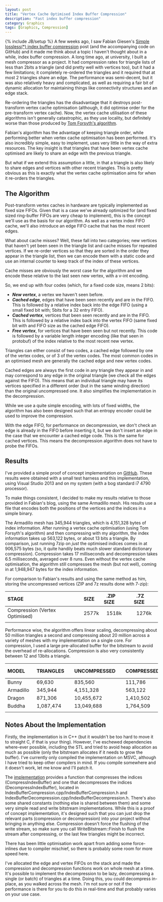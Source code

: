 ```yaml
---
layout: post
title: "Vertex Cache Optimised Index Buffer Compression"
description: "Fast index buffer compression"
category: Graphics
tags: [Graphics, Compression]
---
```

{% include JB/setup %}
A few weeks ago, I saw Fabian Giesen's [Simple lossless(*) index buffer compression](http://fgiesen.wordpress.com/2013/12/14/simple-lossless-index-buffer-compression/) post (and the accompanying code on GitHub) and it made me think about a topic I haven't thought about in a while, index buffer compression. A long time ago, at university, I built a mesh compressor as a project. It had compression rates for triangle lists of less than 2bits a triangle (and did pretty well with vertices too), but it had a few limitations; it completely re-ordered the triangles and it required that at most 2 triangles share an edge. The performance was semi-decent, but it was also relatively heavy and complicated, as well as requiring a fair bit of dynamic allocation for maintaining things like connectivity structures and an edge stack.

Re-ordering the triangles has the disadvantage that it destroys post-transform vertex cache optimisation (although, it did optimise order for the pre-transform vertex cache). Now, the vertex cache utilisation of these algorithms isn't generally catastrophic, as they use locality, but definitely worse than those produced by [Tom Forsyth's algorithm](http://home.comcast.net/~tom_forsyth/papers/fast_vert_cache_opt.html). 

Fabian's algorithm has the advantage of keeping triangle order, while performing better when vertex cache optimisation has been performed. It's also incredibly simple, easy to implement, uses very little in the way of extra resources. The key insight is that triangles that have been vertex cache optimised are likely to share an edge with the previous triangle.

But what if we extend this assumption a little, in that a triangle is also likely to share edges and vertices with other recent triangles. This is pretty obvious as this is exactly what the vertex cache optimisation aims for when it re-orders the triangles. 

## The Algorithm
Post-transform vertex caches in hardware are typically implemented as fixed size FIFOs. Given that is a case we've already optimized for (and fixed sized ring-buffer FIFOs are very cheap to implement), this is the concept we'll use as the basis for our algorithm. As well as a vertex index FIFO cache, we'll also introduce an edge FIFO cache that has the most recent edges.

What about cache misses? Well, these fall into two categories; new vertices that haven't yet been seen in the triangle list and cache misses for repeated vertices. If we re-order vertices so that they are sorted in the order they appear in the triangle list, then we can encode them with a static code and use an internal counter to keep track of the index of these vertices. 

Cache misses are obviously the worst case for the algorithm and we encode these relative to the last seen new vertex, with a v-int encoding.

So, we end up with four codes (which, for a fixed code size, means 2 bits):

 - ***New vertex***, a vertex we haven't seen before.
 - ***Cached edge***, edges that have been seen recently and are in the FIFO. This is followed by a relative index back into the edge FIFO (using a small fixed bit with; 5bits for a 32 entry FIFO).
 - ***Cached vertex***, vertices that been seen recently and are in the FIFO. This is followed by a relative index back into the vertex FIFO (same fixed bit with and FIFO size as the cached edge FIFO).
 - ***Free vertex***, for vertices that have been seen but not recently. This code is followed by a variable length integer encoding (like that seen in protobuf) of the index relative to the most recent new vertex.

Triangles can either consist of two codes, a cached edge followed by one of the vertex codes, or of 3 of the vertex codes. The most common codes in an optimised mesh are generally the cached edge and new vertex codes.

Cached edges are always the first code in any triangle they appear in and may correspond to any edge in the original triangle (we check all the edges against the FIFO). This means that an individual triangle may have its vertices specified in a different order (but in the same winding direction) than the original uncompressed one. It also simplifies the implementation in the decompression. 

While we use a quite simple encoding, with lots of fixed widths, the algorithm has also been designed such that an entropy encoder could be used to improve the compression. 

With the edge FIFO, for performance on decompression, we don't check an edge is already in the FIFO before inserting it, but we don't insert an edge in the case that we encounter a cached edge code. This is the same for cached vertices. This means the decompression algorithm does not have to probe the FIFOs. 

## Results

I've provided a simple proof of concept implementation on [GitHub](https://github.com/ConorStokes/IndexBufferCompression). These results were obtained with a small test harness and this implementation, using Visual Studio 2013 and on my system (with a bog standard i7 4790 processor). 

To make things consistent, I decided to make my results relative to those provided in Fabian's blog, using the same Armadillo mesh. His results use a file that encodes both the positions of the vertices and the indices in a simple binary.

The Armadillo mesh has 345,944 triangles, which is 4,151,328 bytes of index information. After running a vertex cache optimisation (using Tom Forsyth's algorithm) and then compressing with my algorithm, the index information takes up 563,122 bytes, or about 13 bits a triangle. By comparison, just running 7zip on *just* the optimised indices comes in at 906,575 bytes (so, it quite handily beats much slower standard dictionary compression). Compression takes 17 milliseconds and decompression takes 6.5 milliseconds, averaged over 8 runs. Even without the vertex cache optimisation, the algorithm still compresses the mesh (but not well), coming in at 1,948,947 bytes for the index information.

For comparison to Fabian's results and using the same method as him, storing the uncompressed vertices (ZIP and 7z results done with 7-zip):

STAGE  |  &nbsp;&nbsp;SIZE&nbsp;&nbsp;  |  &nbsp;&nbsp;.ZIP SIZE&nbsp;&nbsp;  |  &nbsp;&nbsp;.7Z SIZE
:------------- | :------------- | :----------- | :-----------
Compression (Vertex Optimised)  | &nbsp;&nbsp;2577k  | &nbsp;&nbsp;1518k | &nbsp;&nbsp;1276k
 |  |  |   

Performance wise, the algorithm offers linear scaling, decompressing about 50 million triangles a second and compressing about 20 million across a variety of meshes with my implementation on a single core. For compression, I used a large pre-allocated buffer for the bitstream to avoid the overhead of re-allocations. Compression is also very consistently between 12 and 13bits a triangle.

MODEL&nbsp;&nbsp;  |  &nbsp;&nbsp;TRIANGLES&nbsp;&nbsp;  |  &nbsp;&nbsp;UNCOMPRESSED&nbsp;&nbsp;  |  &nbsp;&nbsp;COMPRESSED&nbsp;&nbsp;  |  &nbsp;&nbsp;COMPRESSION TIME&nbsp;&nbsp;  | &nbsp;&nbsp;DECOMPRESSION TIME 
:-- | :-- | :-- | :-- | :-- | :-- |
Bunny | &nbsp;&nbsp;69,630 | &nbsp;&nbsp;835,560 | &nbsp;&nbsp;111,786 | &nbsp;&nbsp;3.7ms | &nbsp;&nbsp;1.45ms
Armadillo | &nbsp;&nbsp;345,944 | &nbsp;&nbsp;4,151,328 | &nbsp;&nbsp;563,122 | &nbsp;&nbsp;17ms | &nbsp;&nbsp;6.5ms
Dragon | &nbsp;&nbsp;871,306 | &nbsp;&nbsp;10,455,672 | &nbsp;&nbsp;1,410,502 | &nbsp;&nbsp;44.8ms | &nbsp;&nbsp;16.6ms
Buddha | &nbsp;&nbsp;1,087,474 | &nbsp;&nbsp;13,049,688 | &nbsp;&nbsp;1,764,509 | &nbsp;&nbsp;54ms | &nbsp;&nbsp;20.8ms
  |   |   |   |   | 


## Notes About the Implementation

Firstly, the implementation is in C++ (but it wouldn't be too hard to move it to straight C, if that is your thing). However, I've eschewed dependencies where-ever possible, including the STL and tried to avoid heap allocation as much as possible (only the bitstream allocates if it needs to grow the buffer). I've currently only compiled the implementation on MSVC, although I have tried to keep other compilers in mind. If you compile somewhere and it doesn't work, let me know and I'll patch it.

The [implementation](https://github.com/ConorStokes/IndexBufferCompression) provides a function that compresses the indices (CompressIndexBuffer) and one that decompresses the indices (DecompressIndexBuffer), located in IndexBufferCompression.cpp/IndexBufferCompression.h and IndexBufferDecompression.cpp/IndexBufferDecompression.h. There's also some shared constants (nothing else is shared between them) and some very simple read and write bitstream implementations. While this is a proof of concept implementation, it's designed such that you can just drop the relevant parts (compression or decompression) into your project without bringing in anything else. Compression doesn't force the flushing of the write stream, so make sure you call WriteBitstream::Finish to flush the stream after compressing, or the last few triangles might be incorrect.

There has been little optimisation work apart from adding some force-inlines due to compiler mischief, so there is probably some room for more speed here. 

I've allocated the edge and vertex FIFOs on the stack and made the compression and decompression functions work on whole mesh at a time. It's possible to implement the decompression to be lazy, decompressing a single (or batch) of triangles at a time. Doing this, you could decompress in-place, as you walked across the mesh. I'm not sure or not if the performance is there for you to do this in real-time and that probably varies on your use case.
